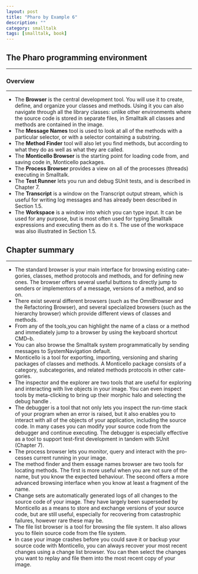 ```yaml
---
layout: post
title: "Pharo by Example 6"
description: ""
category: smalltalk
tags: [smalltalk, book]
---
```



## The Pharo programming environment
---

### Overview
---

* The **Browser** is the central development tool. You will use it to create, define, and organize your classes and methods. Using it you can also navigate through all the library classes: unlike other environments where the source code is stored in separate files, in Smalltalk all classes and methods are contained in the image.
* The **Message Names** tool is used to look at all of the methods with a particular selector, or with a selector containing a substring.
* The **Method Finder** tool will also let you find methods, but according to what they do as well as what they are called.
* The **Monticello Browser** is the starting point for loading code from, and saving code in, Monticello packages.
* The **Process Browser** provides a view on all of the processes (threads) executing in Smalltalk.
* The **Test Runner** lets you run and debug SUnit tests, and is described in Chapter 7.
* The **Transcript** is a window on the Transcript output stream, which is useful for writing log messages and has already been described in Section 1.5.
* The **Workspace** is a window into which you can type input. It can be used for any purpose, but is most often used for typing Smalltalk expressions and executing them as do it s. The use of the workspace was also illustrated in Section 1.5.

## Chapter summary
---

* The standard browser is your main interface for browsing existing cate- gories, classes, method protocols and methods, and for defining new ones. The browser offers several useful buttons to directly jump to senders or implementors of a message, versions of a method, and so on.
* There exist several different browsers (such as the OmniBrowser and the Refactoring Browser), and several specialized browsers (such as the hierarchy browser) which provide different views of classes and methods.
* From any of the tools,you can highlight the name of a class or a method and immediately jump to a browser by using the keyboard shortcut CMD–b.
* You can also browse the Smalltalk system programmatically by sending messages to SystemNavigation default.
* Monticello is a tool for exporting, importing, versioning and sharing packages of classes and methods. A Monticello package consists of a category, subcategories, and related methods protocols in other cate- gories.
* The inspector and the explorer are two tools that are useful for exploring and interacting with live objects in your image. You can even inspect tools by meta-clicking to bring up their morphic halo and selecting the debug handle .
* The debugger is a tool that not only lets you inspect the run-time stack of your program when an error is raised, but it also enables you to interact with all of the objects of your application, including the source code. In many cases you can modify your source code from the debugger and continue executing. The debugger is especially effective as a tool to support test-first development in tandem with SUnit (Chapter 7).
* The process browser lets you monitor, query and interact with the pro- cesses current running in your image.
* The method finder and them essage names browser are two tools for locating methods. The first is more useful when you are not sure of the name, but you know the expected behaviour. The second offers a more advanced browsing interface when you know at least a fragment of the name.
* Change sets are automatically generated logs of all changes to the source code of your image. They have largely been superseded by Monticello as a means to store and exchange versions of your source code, but are still useful, especially for recovering from catastrophic failures, however rare these may be.
* The file list browser is a tool for browsing the file system. It also allows you to filein source code from the file system.
* In case your image crashes before you could save it or backup your source code with Monticello, you can always recover your most recent changes using a change list browser. You can then select the changes you want to replay and file them into the most recent copy of your image.
